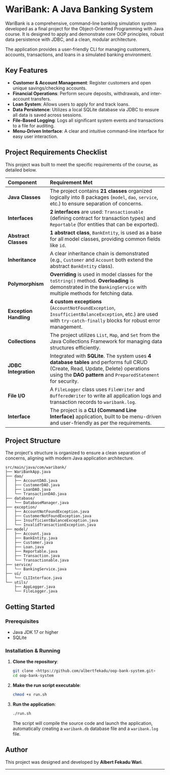 # WariBank: A Java Banking System

WariBank is a comprehensive, command-line banking simulation system developed as a final project for the Object-Oriented Programming with Java course. It is designed to apply and demonstrate core OOP principles, robust data persistence with JDBC, and a clean, modular architecture.

The application provides a user-friendly CLI for managing customers, accounts, transactions, and loans in a simulated banking environment.

## Key Features

- **Customer & Account Management**: Register customers and open unique savings/checking accounts.
- **Financial Operations**: Perform secure deposits, withdrawals, and inter-account transfers.
- **Loan System**: Allows users to apply for and track loans.
- **Data Persistence**: Utilizes a local SQLite database via JDBC to ensure all data is saved across sessions.
- **File-Based Logging**: Logs all significant system events and transactions to a file for auditing.
- **Menu-Driven Interface**: A clear and intuitive command-line interface for easy user interaction.

## Project Requirements Checklist

This project was built to meet the specific requirements of the course, as detailed below.

| Component | Requirement Met |
| :--- | :--- |
| **Java Classes** | The project contains **21 classes** organized logically into 8 packages (`model`, `dao`, `service`, etc.) to ensure separation of concerns. |
| **Interfaces** | **2 interfaces** are used: `Transactionable` (defining contract for transaction types) and `Reportable` (for entities that can be exported). |
| **Abstract Classes** | **1 abstract class**, `BankEntity`, is used as a base for all model classes, providing common fields like `id`. |
| **Inheritance** | A clear inheritance chain is demonstrated (e.g., `Customer` and `Account` both extend the abstract `BankEntity` class). |
| **Polymorphism** | **Overriding** is used in model classes for the `toString()` method. **Overloading** is demonstrated in the `BankingService` with multiple methods for fetching data. |
| **Exception Handling** | **4 custom exceptions** (`AccountNotFoundException`, `InsufficientBalanceException`, etc.) are used with `try-catch-finally` blocks for robust error management. |
| **Collections** | The project utilizes `List`, `Map`, and `Set` from the Java Collections Framework for managing data structures efficiently. |
| **JDBC Integration** | Integrated with **SQLite**. The system uses **4 database tables** and performs full CRUD (Create, Read, Update, Delete) operations using the **DAO pattern** and `PreparedStatement` for security. |
| **File I/O** | A `FileLogger` class uses `FileWriter` and `BufferedWriter` to write all application logs and transaction records to `waribank.log`. |
| **Interface** | The project is a **CLI (Command Line Interface)** application, built to be menu-driven and user-friendly as per the requirements. |

## Project Structure

The project's structure is organized to ensure a clean separation of concerns, aligning with modern Java application architecture.

```
src/main/java/com/waribank/
├── WariBankApp.java
├── dao/
│   ├── AccountDAO.java
│   ├── CustomerDAO.java
│   ├── LoanDAO.java
│   └── TransactionDAO.java
├── database/
│   └── DatabaseManager.java
├── exception/
│   ├── AccountNotFoundException.java
│   ├── CustomerNotFoundException.java
│   ├── InsufficientBalanceException.java
│   └── InvalidTransactionException.java
├── model/
│   ├── Account.java
│   ├── BankEntity.java
│   ├── Customer.java
│   ├── Loan.java
│   ├── Reportable.java
│   ├── Transaction.java
│   └── Transactionable.java
├── service/
│   └── BankingService.java
├── ui/
│   └── CLIInterface.java
└── utils/
    ├── AppLogger.java
    └── FileLogger.java
```

## Getting Started

### Prerequisites

- Java JDK 17 or higher
- SQLite

### Installation & Running

1.  **Clone the repository**:
    ```bash
    git clone <https://github.com/albertfekadu/oop-bank-system.git>
    cd oop-bank-system
    ```
2.  **Make the run script executable**:
    ```bash
    chmod +x run.sh
    ```
3.  **Run the application**:
    ```bash
    ./run.sh
    ```
    The script will compile the source code and launch the application, automatically creating a `waribank.db` database file and a `waribank.log` file.

## Author

This project was designed and developed by **Albert Fekadu Wari**.

---
